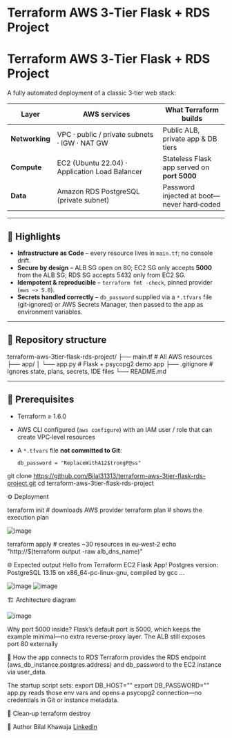 # Terraform AWS 3‑Tier Flask + RDS Project
# Terraform AWS **3‑Tier Flask + RDS** Project

A fully automated deployment of a classic 3‑tier web stack:

| Layer | AWS services | What Terraform builds |
|-------|--------------|-----------------------|
| **Networking** | VPC · public / private subnets · IGW · NAT GW | Public ALB, private app & DB tiers |
| **Compute** | EC2 (Ubuntu 22.04) · Application Load Balancer | Stateless Flask app served on **port 5000** |
| **Data** | Amazon RDS PostgreSQL (private subnet) | Password injected at boot—never hard‑coded |

---

## 🚀 Highlights

* **Infrastructure as Code** – every resource lives in `main.tf`; no console drift.  
* **Secure by design** – ALB SG open on 80; EC2 SG only accepts **5000** from the ALB SG; RDS SG accepts 5432 only from EC2 SG.  
* **Idempotent & reproducible** – `terraform fmt ‑check`, pinned provider (`aws ~> 5.0`).  
* **Secrets handled correctly** – `db_password` supplied via a `*.tfvars` file (git‑ignored) or AWS Secrets Manager, then passed to the app as environment variables.  

---

## 📂 Repository structure
terraform-aws-3tier-flask-rds-project/ ├── main.tf # All AWS resources ├── app/ │ └── app.py # Flask + psycopg2 demo app ├── .gitignore # Ignores state, plans, secrets, IDE files └── README.md

---

## 🔧 Prerequisites

* Terraform ≥ 1.6.0  
* AWS CLI configured (`aws configure`) with an IAM user / role that can create VPC‑level resources  
* A `*.tfvars` file **not committed to Git**:

  ```hcl
  db_password = "ReplaceWithA12$trongP@ss"
git clone https://github.com/Bilal31313/terraform-aws-3tier-flask-rds-project.git
cd terraform-aws-3tier-flask-rds-project

⚙️ Deployment

terraform init          # downloads AWS provider
terraform plan          # shows the execution plan
















![image](https://github.com/user-attachments/assets/bb145083-b243-4f39-aff3-f7fd5d811a11)

terraform apply         # creates ~30 resources in eu‑west‑2
echo "http://$(terraform output -raw alb_dns_name)"

🌐 Expected output
Hello from Terraform EC2 Flask App!
Postgres version: PostgreSQL 13.15 on x86_64-pc-linux-gnu, compiled by gcc ...

![image](https://github.com/user-attachments/assets/039bfff4-3636-4dde-9c91-369688205ce1)
![image](https://github.com/user-attachments/assets/6e03dbed-58a2-4df1-93d4-e7a38644c1d7)

🏗️ Architecture diagram










![image](https://github.com/user-attachments/assets/d2f7ac65-993e-4ee7-a67e-76d78fa0f7aa)






Why port 5000 inside?
Flask’s default port is 5000, which keeps the example minimal—no extra reverse‑proxy layer. The ALB still exposes port 80 externally

🔗 How the app connects to RDS
Terraform provides the RDS endpoint (aws_db_instance.postgres.address) and db_password to the EC2 instance via user_data.

The startup script sets:
export DB_HOST="<actual-endpoint>"
export DB_PASSWORD="<password-from-tfvars-or-secrets-manager>"
app.py reads those env vars and opens a psycopg2 connection—no credentials in Git or instance metadata.

🧹 Clean‑up
terraform destroy

📄 Author
Bilal Khawaja
[LinkedIn](https://linkedin.com/in/bilal-khawaja-65b883243)
